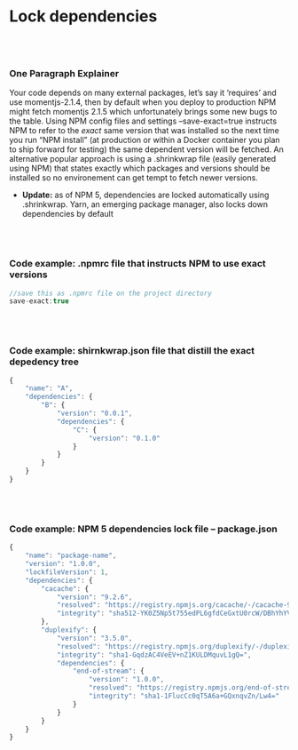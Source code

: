 # Lock dependencies

<br/><br/>


### One Paragraph Explainer



Your code depends on many external packages, let’s say it ‘requires’ and use momentjs-2.1.4, then by default when you deploy to production NPM might fetch momentjs 2.1.5 which unfortunately brings some new bugs to the table. Using NPM config files and settings –save-exact=true instructs NPM to refer to the *exact* same version that was installed so the next time you run “NPM install” (at production or within a Docker container you plan to ship forward for testing) the same dependent version will be fetched. An alternative popular approach is using a .shrinkwrap file (easily generated using NPM) that states exactly which packages and versions should be installed so no environement can get tempt to fetch newer versions.

* **Update:** as of NPM 5, dependencies are locked automatically using .shrinkwrap. Yarn, an emerging package manager, also locks down dependencies by default


<br/><br/>


### Code example: .npmrc file that instructs NPM to use exact versions

```javascript
//save this as .npmrc file on the project directory
save-exact:true
```

<br/><br/>

### Code example: shirnkwrap.json file that distill the exact depedency tree

```javascript
{
    "name": "A",
    "dependencies": {
        "B": {
            "version": "0.0.1",
            "dependencies": {
                "C": { 
                    "version": "0.1.0"
                }
            }
        }
    }
}
```

<br/><br/>

### Code example: NPM 5 dependencies lock file – package.json

```javascript
{
    "name": "package-name",
    "version": "1.0.0",
    "lockfileVersion": 1,
    "dependencies": {
        "cacache": {
            "version": "9.2.6",
            "resolved": "https://registry.npmjs.org/cacache/-/cacache-9.2.6.tgz",
            "integrity": "sha512-YK0Z5Np5t755edPL6gfdCeGxtU0rcW/DBhYhYVDckT+7AFkCCtedf2zru5NRbBLFk6e7Agi/RaqTOAfiaipUfg=="
        },
        "duplexify": {
            "version": "3.5.0",
            "resolved": "https://registry.npmjs.org/duplexify/-/duplexify-3.5.0.tgz",
            "integrity": "sha1-GqdzAC4VeEV+nZ1KULDMquvL1gQ=",
            "dependencies": {
                "end-of-stream": {
                    "version": "1.0.0",
                    "resolved": "https://registry.npmjs.org/end-of-stream/-/end-of-stream-1.0.0.tgz",
                    "integrity": "sha1-1FlucCc0qT5A6a+GQxnqvZn/Lw4="
                }
            }
        }
    }
}
```
